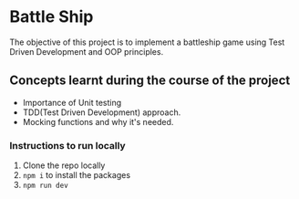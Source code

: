 # Battle Ship

The objective of this project is to implement a battleship game using Test Driven Development and OOP principles.

## Concepts learnt during the course of the project 

* Importance of Unit testing
* TDD(Test Driven Development) approach.
* Mocking functions and why it's needed.


### Instructions to run locally

1. Clone the repo locally
2. `npm i` to install the packages
3. `npm run dev`

